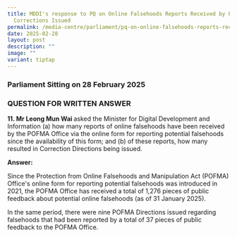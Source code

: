 ```yaml
---
title: MDDI's response to PQ on Online Falsehoods Reports Received by POFMA and
  Corrections Issued
permalink: /media-centre/parliament/pq-on-online-falsehoods-reports-received-by-pofma-and-corrections-issued/
date: 2025-02-28
layout: post
description: ""
image: ""
variant: tiptap
---
```

<h3>Parliament Sitting on 28 February 2025</h3>
<h3>QUESTION FOR WRITTEN ANSWER</h3>
<p><strong>11. Mr Leong Mun Wai </strong>asked the Minister for Digital Development
and Information (a) how many reports of online falsehoods have been received
by the POFMA Office via the online form for reporting potential falsehoods
since the availability of this form; and (b) of these reports, how many
resulted in Correction Directions being issued.</p>
<p></p>
<p><strong>Answer:</strong>
</p>
<p>Since the Protection from Online Falsehoods and Manipulation Act (POFMA)
Office's online form for reporting potential falsehoods was introduced
in 2021, the POFMA Office has received a total of 1,276 pieces of public
feedback about potential online falsehoods (as of 31 January 2025).</p>
<p>In the same period, there were nine POFMA Directions issued regarding
falsehoods that had been reported by a total of 37 pieces of public feedback
to the POFMA Office.</p>